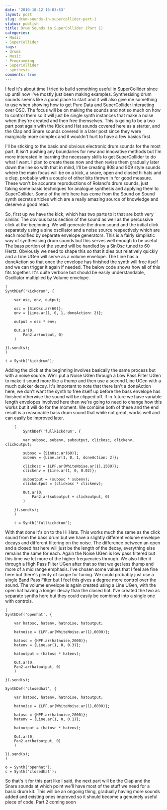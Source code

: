 ```yaml
---
date: '2010-10-12 16:03:53'
layout: post
slug: drum-sounds-in-supercollider-part-1
status: publish
title: Drum Sounds in SuperCollider (Part 1)
categories:
- Music
- SuperCollider
tags:
- drums
- Music
- Programming
- SuperCollider
- synthesis
comments: true
---
```


I feel it's about time I tried to build something useful in SuperCollider since up until now I've mostly just been making examples. Synthesising drum sounds seems like a good place to start and it will also give me something to use when showing how to get Pure Data and SuperCollider interacting over OSC. The focus will be on making the sounds and not so much on how to control them so it will just be single synth instances that make a noise when they're created and then free themselves. This is going to be a two part post again with the Kick and Hat sounds covered here as a starter, and the Clap and Snare sounds covered in a later post since they were marginally more complex and it wouldn't hurt to have a few basics first.

I'll be sticking to the basic and obvious electronic drum sounds for the most part. It isn't pushing any boundaries for new and innovative methods but I'm more interested in learning the necessary skills to get SuperCollider to do what I want. I plan to create these now and then revise them gradually later down the line so with that in mind, I'll be creating 808 and 909 style sounds where the main focus will be on a kick, a snare, open and closed hi hats and a clap, probably with a couple of other bits thrown in for good measure. These won't be accurate reproductions of Roland's drum sounds, just taking some basic techniques for analogue synthesis and applying them to SuperCollider. Some of the info here has come from the Sound on Sound synth secrets articles which are a really amazing source of knowledge and deserve a good read.

So, first up we have the kick, which has two parts to it that are both very similar. The obvious bass section of the sound as well as the percussive click at the beginning. We will generate the drum sound and the initial click separately using a sine oscillator and a noise source respectively which are each modified by separate envelope generators. This is a fairly simplistic way of synthesising drum sounds but this serves well enough to be useful.
The bass portion of the sound will be handled by a SinOsc tuned to 60 Hertz. Obviously we need to shape this so that it dies out relatively quickly and a Line UGen will serve as a volume envelope. The Line has a doneAction so that once the envelope has finished the synth will free itself and we can trigger it again if needed. The below code shows how all of this fits together. It's quite verbose but should be easily understandable, Oscillator multiplied by Volume envelope.

```
(
SynthDef('kickdrum', {

    var osc, env, output;

    osc = {SinOsc.ar(60)};
    env = {Line.ar(1, 0, 1, doneAction: 2)};

    output = osc * env;

    Out.ar(0,
        Pan2.ar(output, 0)
    )

}).send(s);
)

t = Synth('kickdrum');
```

Adding the click at the beginning involves basically the same process but with a noise source. We'll put a Noise UGen through a Low Pass Filter UGen to make it sound more like a thump and then use a second Line UGen with a much quicker decay. It's important to note that there isn't a doneAction here, we don't want the synth to free itself up before the bass envelope has finished otherwise the sound will be clipped off. If in future we have variable length envelopes involved here then we're going to need to change how this works but it will do for the moment.
We combine both of these and the end result is a reasonable bass drum sound that while not great, works well and can easily be improved later.

```
    (
        SynthDef('fullkickdrum', {

        var subosc, subenv, suboutput, clickosc, clickenv, clickoutput;

        subosc = {SinOsc.ar(60)};
        subenv = {Line.ar(1, 0, 1, doneAction: 2)};

        clickosc = {LPF.ar(WhiteNoise.ar(1),1500)};
        clickenv = {Line.ar(1, 0, 0.02)};

        suboutput = (subosc * subenv);
        clickoutput = (clickosc * clickenv);

        Out.ar(0,
            Pan2.ar(suboutput + clickoutput, 0)
        )

    }).send(s);
    )

    t = Synth('fullkickdrum');
```


With that done it's on to the Hi Hats. This works much the same as the click sound from the bass drum but we have a slightly different volume envelope decays and different filtering on the noise. The difference between an open and a closed hat here will just be the length of the decay, everything else remains the same for each. Again the Noise UGen is low pass filtered but this time we let more of the higher frequencies through. We also filter it through a High Pass Filter UGen after that so that we get less thump and more of a mid range emphasis. I've chosen some values that I feel are fine here but there's plenty of scope for tuning. We could probably just use a single Band Pass Filter but I feel this gives a degree more control over the sound. The volume envelope is again created using a Line UGen, with the open hat having a longer decay than the closed hat. I've created the two as separate synths here but they could easily be combined into a single one with controls.

```
(
SynthDef('openhat', {

    var hatosc, hatenv, hatnoise, hatoutput;

    hatnoise = {LPF.ar(WhiteNoise.ar(1),6000)};

    hatosc = {HPF.ar(hatnoise,2000)};
    hatenv = {Line.ar(1, 0, 0.3)};

    hatoutput = (hatosc * hatenv);

    Out.ar(0,
    Pan2.ar(hatoutput, 0)
    )

}).send(s);

SynthDef('closedhat', {

    var hatosc, hatenv, hatnoise, hatoutput;

    hatnoise = {LPF.ar(WhiteNoise.ar(1),6000)};

    hatosc = {HPF.ar(hatnoise,2000)};
    hatenv = {Line.ar(1, 0, 0.1)};

    hatoutput = (hatosc * hatenv);

    Out.ar(0,
    Pan2.ar(hatoutput, 0)
    )

}).send(s);
)

o = Synth('openhat');
c = Synth('closedhat');
```

So that's it for this part like I said, the next part will be the Clap and the Snare sounds at which point we'll have most of the stuff we need for a basic drum kit. This will be an ongoing thing, gradually having more sounds added and existing ones improved so it should become a genuinely useful piece of code. Part 2 coming soon

